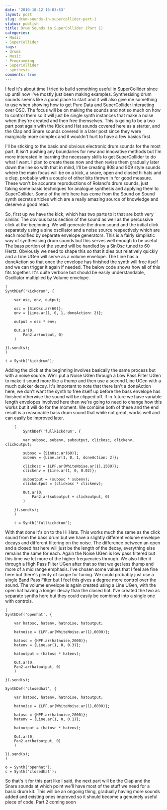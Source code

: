 ```yaml
---
date: '2010-10-12 16:03:53'
layout: post
slug: drum-sounds-in-supercollider-part-1
status: publish
title: Drum Sounds in SuperCollider (Part 1)
categories:
- Music
- SuperCollider
tags:
- drums
- Music
- Programming
- SuperCollider
- synthesis
comments: true
---
```


I feel it's about time I tried to build something useful in SuperCollider since up until now I've mostly just been making examples. Synthesising drum sounds seems like a good place to start and it will also give me something to use when showing how to get Pure Data and SuperCollider interacting over OSC. The focus will be on making the sounds and not so much on how to control them so it will just be single synth instances that make a noise when they're created and then free themselves. This is going to be a two part post again with the Kick and Hat sounds covered here as a starter, and the Clap and Snare sounds covered in a later post since they were marginally more complex and it wouldn't hurt to have a few basics first.

I'll be sticking to the basic and obvious electronic drum sounds for the most part. It isn't pushing any boundaries for new and innovative methods but I'm more interested in learning the necessary skills to get SuperCollider to do what I want. I plan to create these now and then revise them gradually later down the line so with that in mind, I'll be creating 808 and 909 style sounds where the main focus will be on a kick, a snare, open and closed hi hats and a clap, probably with a couple of other bits thrown in for good measure. These won't be accurate reproductions of Roland's drum sounds, just taking some basic techniques for analogue synthesis and applying them to SuperCollider. Some of the info here has come from the Sound on Sound synth secrets articles which are a really amazing source of knowledge and deserve a good read.

So, first up we have the kick, which has two parts to it that are both very similar. The obvious bass section of the sound as well as the percussive click at the beginning. We will generate the drum sound and the initial click separately using a sine oscillator and a noise source respectively which are each modified by separate envelope generators. This is a fairly simplistic way of synthesising drum sounds but this serves well enough to be useful.
The bass portion of the sound will be handled by a SinOsc tuned to 60 Hertz. Obviously we need to shape this so that it dies out relatively quickly and a Line UGen will serve as a volume envelope. The Line has a doneAction so that once the envelope has finished the synth will free itself and we can trigger it again if needed. The below code shows how all of this fits together. It's quite verbose but should be easily understandable, Oscillator multiplied by Volume envelope.

```
(
SynthDef('kickdrum', {

    var osc, env, output;

    osc = {SinOsc.ar(60)};
    env = {Line.ar(1, 0, 1, doneAction: 2)};

    output = osc * env;

    Out.ar(0,
        Pan2.ar(output, 0)
    )

}).send(s);
)

t = Synth('kickdrum');
```

Adding the click at the beginning involves basically the same process but with a noise source. We'll put a Noise UGen through a Low Pass Filter UGen to make it sound more like a thump and then use a second Line UGen with a much quicker decay. It's important to note that there isn't a doneAction here, we don't want the synth to free itself up before the bass envelope has finished otherwise the sound will be clipped off. If in future we have variable length envelopes involved here then we're going to need to change how this works but it will do for the moment.
We combine both of these and the end result is a reasonable bass drum sound that while not great, works well and can easily be improved later.

```
    (
        SynthDef('fullkickdrum', {

        var subosc, subenv, suboutput, clickosc, clickenv, clickoutput;

        subosc = {SinOsc.ar(60)};
        subenv = {Line.ar(1, 0, 1, doneAction: 2)};

        clickosc = {LPF.ar(WhiteNoise.ar(1),1500)};
        clickenv = {Line.ar(1, 0, 0.02)};

        suboutput = (subosc * subenv);
        clickoutput = (clickosc * clickenv);

        Out.ar(0,
            Pan2.ar(suboutput + clickoutput, 0)
        )

    }).send(s);
    )

    t = Synth('fullkickdrum');
```


With that done it's on to the Hi Hats. This works much the same as the click sound from the bass drum but we have a slightly different volume envelope decays and different filtering on the noise. The difference between an open and a closed hat here will just be the length of the decay, everything else remains the same for each. Again the Noise UGen is low pass filtered but this time we let more of the higher frequencies through. We also filter it through a High Pass Filter UGen after that so that we get less thump and more of a mid range emphasis. I've chosen some values that I feel are fine here but there's plenty of scope for tuning. We could probably just use a single Band Pass Filter but I feel this gives a degree more control over the sound. The volume envelope is again created using a Line UGen, with the open hat having a longer decay than the closed hat. I've created the two as separate synths here but they could easily be combined into a single one with controls.

```
(
SynthDef('openhat', {

    var hatosc, hatenv, hatnoise, hatoutput;

    hatnoise = {LPF.ar(WhiteNoise.ar(1),6000)};

    hatosc = {HPF.ar(hatnoise,2000)};
    hatenv = {Line.ar(1, 0, 0.3)};

    hatoutput = (hatosc * hatenv);

    Out.ar(0,
    Pan2.ar(hatoutput, 0)
    )

}).send(s);

SynthDef('closedhat', {

    var hatosc, hatenv, hatnoise, hatoutput;

    hatnoise = {LPF.ar(WhiteNoise.ar(1),6000)};

    hatosc = {HPF.ar(hatnoise,2000)};
    hatenv = {Line.ar(1, 0, 0.1)};

    hatoutput = (hatosc * hatenv);

    Out.ar(0,
    Pan2.ar(hatoutput, 0)
    )

}).send(s);
)

o = Synth('openhat');
c = Synth('closedhat');
```

So that's it for this part like I said, the next part will be the Clap and the Snare sounds at which point we'll have most of the stuff we need for a basic drum kit. This will be an ongoing thing, gradually having more sounds added and existing ones improved so it should become a genuinely useful piece of code. Part 2 coming soon

